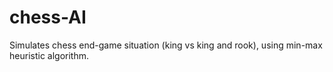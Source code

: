 # chess-AI
Simulates chess end-game situation (king vs king and rook), using min-max heuristic algorithm.
